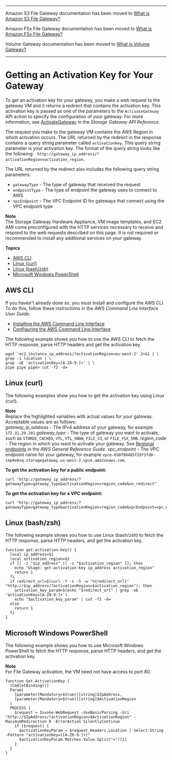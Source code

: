 --------

Amazon S3 File Gateway documentation has been moved to [What is Amazon S3 File Gateway?](https://docs.aws.amazon.com/filegateway/latest/files3/WhatIsStorageGateway.html)

Amazon FSx File Gateway documentation has been moved to [What is Amazon FSx File Gateway?](https://docs.aws.amazon.com/filegateway/latest/filefsxw/WhatIsStorageGateway.html)

Volume Gateway documentation has been moved to [What is Volume Gateway?](https://docs.aws.amazon.com/storagegateway/latest/vgw/WhatIsStorageGateway.html)

--------

# Getting an Activation Key for Your Gateway<a name="get-activation-key"></a>

To get an activation key for your gateway, you make a web request to the gateway VM and it returns a redirect that contains the activation key\. This activation key is passed as one of the parameters to the `ActivateGateway` API action to specify the configuration of your gateway\. For more information, see [ActivateGateway](https://docs.aws.amazon.com/storagegateway/latest/APIReference/API_ActivateGateway.html) in the *Storage Gateway API Reference*\.

The request you make to the gateway VM contains the AWS Region in which activation occurs\. The URL returned by the redirect in the response contains a query string parameter called `activationkey`\. This query string parameter is your activation key\. The format of the query string looks like the following: ` http://gateway_ip_address/?activationRegion=activation_region`\.

The URL returned by the redirect also includes the following query string parameters:
+ `gatewayType` \- The type of gateway that received the request
+ `endpointType` \- The type of endpoint the gateway uses to connect to AWS
+ `vpcEndpoint` \- The VPC Endpoint ID for gateways that connect using the VPC endpoint type

**Note**  
The Storage Gateway Hardware Appliance, VM image templates, and EC2 AMI come preconfigured with the HTTP services necessary to receive and respond to the web requests described on this page\. It is not required or recommended to install any additional services on your gateway\.

**Topics**
+ [AWS CLI](#get-activation-key-cli)
+ [Linux \(curl\)](#get-activation-key-linux-curl)
+ [Linux \(bash/zsh\)](#get-activation-key-linux)
+ [Microsoft Windows PowerShell](#get-activation-key-powershell)

## AWS CLI<a name="get-activation-key-cli"></a>

If you haven't already done so, you must install and configure the AWS CLI\. To do this, follow these instructions in the *AWS Command Line Interface User Guide:*
+ [ Installing the AWS Command Line Interface](https://docs.aws.amazon.com/cli/latest/userguide/installing.html)
+ [ Configuring the AWS Command Line Interface](https://docs.aws.amazon.com/cli/latest/userguide/cli-chap-getting-started.html)

The following example shows you how to use the AWS CLI to fetch the HTTP response, parse HTTP headers and get the activation key\.

```
wget 'ec2_instance_ip_address/?activationRegion=eu-west-2' 2>&1 | \
grep -i location | \
grep -oE 'activationKey=[A-Z0-9-]+' | \
pipe pipe pipe> cut -f2 -d=
```

## Linux \(curl\)<a name="get-activation-key-linux-curl"></a>

The following examples show you how to get the activation key using Linux \(curl\)\.

**Note**  
Replace the highlighted variables with actual values for your gateway\. Acceptable values are as follows:  
*gateway\_ip\_address* \- The IPv4 address of your gateway, for example `172.31.29.201`
*gateway\_type* \- The type of gateway you want to activate, such as `STORED`, `CACHED`, `VTL`, `VTL_SNOW`, `FILE_S3`, or `FILE_FSX_SMB`\.
*region\_code* \- The region in which you want to activate your gateway\. See [Regional endpoints](https://docs.aws.amazon.com/general/latest/gr/rande.html#regional-endpoints) in the *AWS General Reference Guide*\.
*vpc\_endpoint* \- The VPC endpoint name for your gateway, for example `vpce-050f90485f28f2fd0-iep0e8vq.storagegateway.us-west-2.vpce.amazonaws.com`\.

**To get the activation key for a public endpoint:**

```
curl "http://gateway_ip_address/?gatewayType=gateway_type&activationRegion=region_code&no_redirect"
```

**To get the activation key for a VPC endpoint:**

```
curl "http://gateway_ip_address/?gatewayType=gateway_type&activationRegion=region_code&vpcEndpoint=vpc_endpoint&no_redirect"
```

## Linux \(bash/zsh\)<a name="get-activation-key-linux"></a>

The following example shows you how to use Linux \(bash/zsh\) to fetch the HTTP response, parse HTTP headers, and get the activation key\.

```
function get-activation-key() {
  local ip_address=$1
  local activation_region=$2
  if [[ -z "$ip_address" || -z "$activation_region" ]]; then
    echo "Usage: get-activation-key ip_address activation_region"
    return 1
  fi
  if redirect_url=$(curl -f -s -S -w '%{redirect_url}' "http://$ip_address/?activationRegion=$activation_region"); then
    activation_key_param=$(echo "$redirect_url" | grep -oE 'activationKey=[A-Z0-9-]+')
    echo "$activation_key_param" | cut -f2 -d=
  else
    return 1
  fi
}
```

## Microsoft Windows PowerShell<a name="get-activation-key-powershell"></a>

The following example shows you how to use Microsoft Windows PowerShell to fetch the HTTP response, parse HTTP headers, and get the activation key\.

**Note**  
For File Gateway activation, the VM need not have access to port 80\.

```
function Get-ActivationKey {
  [CmdletBinding()]  
  Param(
    [parameter(Mandatory=$true)][string]$IpAddress, 
    [parameter(Mandatory=$true)][string]$ActivationRegion
  )
  PROCESS {
    $request = Invoke-WebRequest -UseBasicParsing -Uri "http://$IpAddress/?activationRegion=$ActivationRegion" -MaximumRedirection 0 -ErrorAction SilentlyContinue
    if ($request) {
      $activationKeyParam = $request.Headers.Location | Select-String -Pattern "activationKey=([A-Z0-9-]+)"
      $activationKeyParam.Matches.Value.Split("=")[1]
    }
  }
}
```